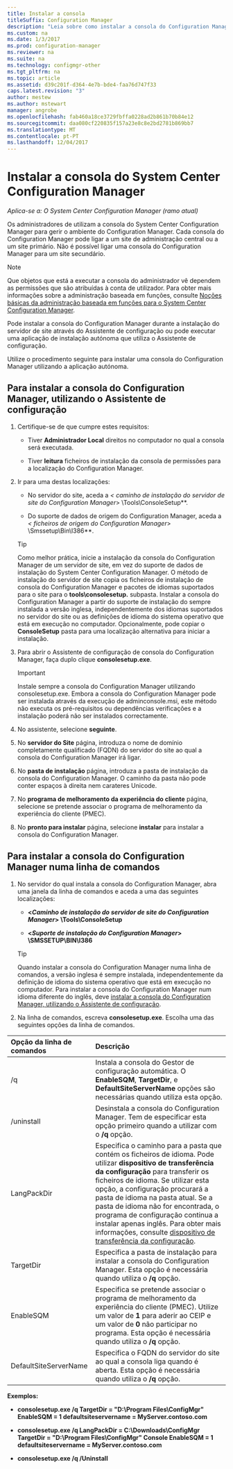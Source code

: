 ```yaml
---
title: Instalar a consola
titleSuffix: Configuration Manager
description: "Leia sobre como instalar a consola do Configuration Manager para ligar a um site de administração central ou site primário."
ms.custom: na
ms.date: 1/3/2017
ms.prod: configuration-manager
ms.reviewer: na
ms.suite: na
ms.technology: configmgr-other
ms.tgt_pltfrm: na
ms.topic: article
ms.assetid: d39c201f-d364-4e7b-bde4-faa76d747f33
caps.latest.revision: "3"
author: mestew
ms.author: mstewart
manager: angrobe
ms.openlocfilehash: fab460a18ce3729fbffa0228ad2b861b70b84e12
ms.sourcegitcommit: daa080cf220835f157a23e8c8e2bd2781b869bb7
ms.translationtype: MT
ms.contentlocale: pt-PT
ms.lasthandoff: 12/04/2017
---
```

# <a name="install-the-system-center-configuration-manager-console"></a>Instalar a consola do System Center Configuration Manager

*Aplica-se a: O System Center Configuration Manager (ramo atual)*

Os administradores de utilizam a consola do System Center Configuration Manager para gerir o ambiente do Configuration Manager. Cada consola do Configuration Manager pode ligar a um site de administração central ou a um site primário. Não é possível ligar uma consola do Configuration Manager para um site secundário.

> [!NOTE]  
>  Que objetos que está a executar a consola do administrador vê dependem as permissões que são atribuídas à conta de utilizador. Para obter mais informações sobre a administração baseada em funções, consulte [Noções básicas da administração baseada em funções para o System Center Configuration Manager](../../../../core/understand/fundamentals-of-role-based-administration.md).  

 Pode instalar a consola do Configuration Manager durante a instalação do servidor de site através do Assistente de configuração ou pode executar uma aplicação de instalação autónoma que utiliza o Assistente de configuração.  

 Utilize o procedimento seguinte para instalar uma consola do Configuration Manager utilizando a aplicação autónoma.  

## <a name="to-install-the-configuration-manager-console-by-using-the-setup-wizard"></a>Para instalar a consola do Configuration Manager, utilizando o Assistente de configuração  

1.  Certifique-se de que cumpre estes requisitos:  

    -  Tiver **Administrador Local** direitos no computador no qual a consola será executada.  

    -   Tiver **leitura** ficheiros de instalação da consola de permissões para a localização do Configuration Manager.  

2.  Ir para uma destas localizações:  

    -   No servidor do site, aceda a  **<* caminho de instalação do servidor de site do Configuration Manager*> \Tools\ConsoleSetup**.  

    -   Do suporte de dados de origem do Configuration Manager, aceda a  **<* ficheiros de origem do Configuration Manager*> \Smssetup\Bin\I386**.  

    > [!TIP]  
    >  Como melhor prática, inicie a instalação da consola do Configuration Manager de um servidor de site, em vez do suporte de dados de instalação do System Center Configuration Manager. O método de instalação do servidor de site copia os ficheiros de instalação de consola do Configuration Manager e pacotes de idiomas suportados para o site para o **tools\consolesetup.** subpasta. Instalar a consola do Configuration Manager a partir do suporte de instalação do sempre instalada a versão inglesa, independentemente dos idiomas suportados no servidor do site ou as definições de idioma do sistema operativo que está em execução no computador. Opcionalmente, pode copiar o **ConsoleSetup** pasta para uma localização alternativa para iniciar a instalação.

3.  Para abrir o Assistente de configuração de consola do Configuration Manager, faça duplo clique **consolesetup.exe**.  

    > [!IMPORTANT]  
    >  Instale sempre a consola do Configuration Manager utilizando consolesetup.exe. Embora a consola do Configuration Manager pode ser instalada através da execução de adminconsole.msi, este método não executa os pré-requisitos ou dependências verificações e a instalação poderá não ser instalados correctamente.  

4.  No assistente, selecione **seguinte**.  

5.  No **servidor do Site** página, introduza o nome de domínio completamente qualificado (FQDN) do servidor do site ao qual a consola do Configuration Manager irá ligar.  

6.  No **pasta de instalação** página, introduza a pasta de instalação da consola do Configuration Manager. O caminho da pasta não pode conter espaços à direita nem carateres Unicode.  

7.  No **programa de melhoramento da experiência do cliente** página, selecione se pretende associar o programa de melhoramento da experiência do cliente (PMEC).  

8.  No **pronto para instalar** página, selecione **instalar** para instalar a consola do Configuration Manager.  

## <a name="to-install-the-configuration-manager-console-from-a-command-prompt"></a>Para instalar a consola do Configuration Manager numa linha de comandos  

1.  No servidor do qual instala a consola do Configuration Manager, abra uma janela da linha de comandos e aceda a uma das seguintes localizações:  

    -   **<*Caminho de instalação do servidor de site do Configuration Manager*> \Tools\ConsoleSetup**  

    -   **<*Suporte de instalação do Configuration Manager*> \SMSSETUP\BIN\I386**  

    > [!TIP]  
    >  Quando instalar a consola do Configuration Manager numa linha de comandos, a versão inglesa é sempre instalada, independentemente da definição de idioma do sistema operativo que está em execução no computador. Para instalar a consola do Configuration Manager num idioma diferente do inglês, deve [instalar a consola do Configuration Manager, utilizando o Assistente de configuração](#to-install-the-configuration-manager-console-by-using-the-setup-wizard).  

2.  Na linha de comandos, escreva **consolesetup.exe**. Escolha uma das seguintes opções da linha de comandos.  

|  Opção da linha de comandos     | Descrição     |
  | :------------- | :------------- |
  |/q|Instala a consola do Gestor de configuração automática. O **EnableSQM**, **TargetDir**, e **DefaultSiteServerName** opções são necessárias quando utiliza esta opção.|  
  |/uninstall|Desinstala a consola do Configuration Manager. Tem de especificar esta opção primeiro quando a utilizar com o **/q** opção.|  
  |LangPackDir|Especifica o caminho para a pasta que contém os ficheiros de idioma. Pode utilizar **dispositivo de transferência da configuração** para transferir os ficheiros de idioma. Se utilizar esta opção, a configuração procurará a pasta de idioma na pasta atual. Se a pasta de idioma não for encontrada, o programa de configuração continua a instalar apenas inglês. Para obter mais informações, consulte [dispositivo de transferência da configuração](setup-downloader.md).|  
  |TargetDir|Especifica a pasta de instalação para instalar a consola do Configuration Manager. Esta opção é necessária quando utiliza o **/q** opção.|  
  |EnableSQM|Especifica se pretende associar o programa de melhoramento da experiência do cliente (PMEC). Utilize um valor de **1** para aderir ao CEIP e um valor de **0** não participar no programa. Esta opção é necessária quando utiliza o **/q** opção.|  
  |DefaultSiteServerName|Especifica o FQDN do servidor do site ao qual a consola liga quando é aberta. Esta opção é necessária quando utiliza o **/q** opção.|  


  **Exemplos:**

  -  **consolesetup.exe /q TargetDir = "D:\Program Files\ConfigMgr" EnableSQM = 1 defaultsiteservername = MyServer.contoso.com**  

  -  **consolesetup.exe /q LangPackDir = C:\Downloads\ConfigMgr TargetDir = "D:\Program Files\ConfigMgr" Console EnableSQM = 1 defaultsiteservername = MyServer.contoso.com**  

  -  **consolesetup.exe /q /Uninstall**  

